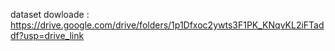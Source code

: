 dataset dowloade : https://drive.google.com/drive/folders/1p1Dfxoc2ywts3F1PK_KNqvKL2iFTaddf?usp=drive_link